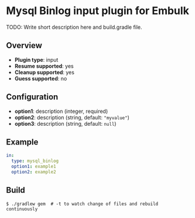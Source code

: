 # Mysql Binlog input plugin for Embulk

TODO: Write short description here and build.gradle file.

## Overview

* **Plugin type**: input
* **Resume supported**: yes
* **Cleanup supported**: yes
* **Guess supported**: no

## Configuration

- **option1**: description (integer, required)
- **option2**: description (string, default: `"myvalue"`)
- **option3**: description (string, default: `null`)

## Example

```yaml
in:
  type: mysql_binlog
  option1: example1
  option2: example2
```


## Build

```
$ ./gradlew gem  # -t to watch change of files and rebuild continuously
```
